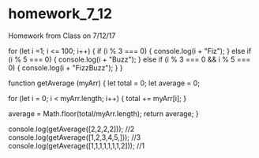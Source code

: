 # homework_7_12
Homework from Class on 7/12/17

for (let i =1; i <= 100; i++) {
  if (i % 3 === 0) {
    console.log(i + "Fiz");
  } else if (i % 5 === 0) {
    console.log(i + "Buzz");
  } else if (i % 3 === 0 && i % 5 === 0) {
    console.log(i + "FizzBuzz");
  }
}



function getAverage (myArr) {
  let total = 0;
  let average = 0;

  for (let i = 0; i < myArr.length; i++) {
    total += myArr[i];
  }

  average =   Math.floor(total/myArr.length);
  return average;
}


console.log(getAverage([2,2,2,2])); //2
console.log(getAverage([1,2,3,4,5,])); //3
console.log(getAverage([1,1,1,1,1,1,1,2])); //1
